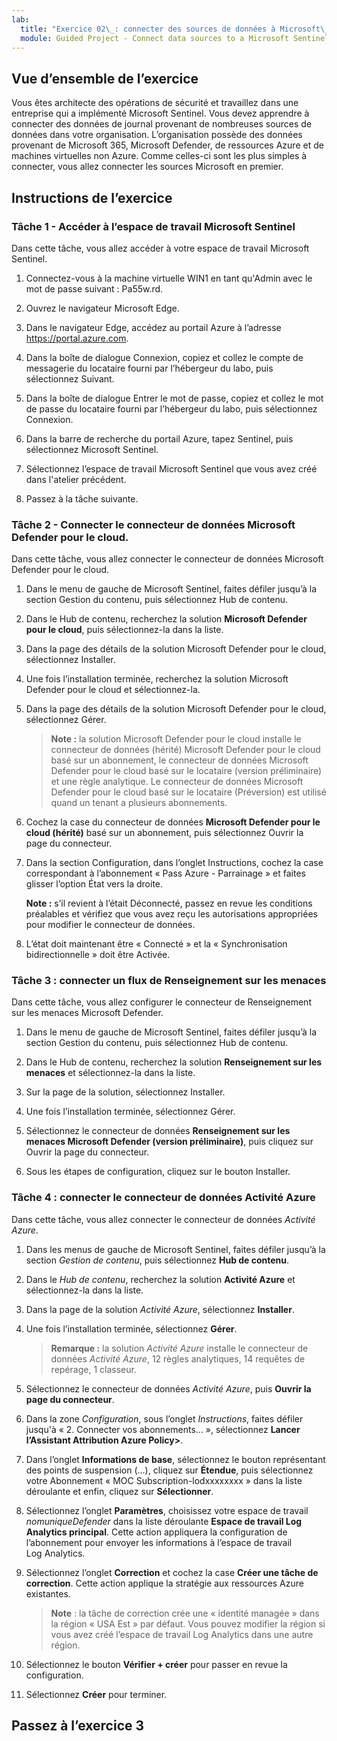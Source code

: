 ```yaml
---
lab:
  title: "Exercice 02\_: connecter des sources de données à Microsoft\_Sentinel"
  module: Guided Project - Connect data sources to a Microsoft Sentinel workspace
---
```


## Vue d’ensemble de l’exercice

Vous êtes architecte des opérations de sécurité et travaillez dans une entreprise qui a implémenté Microsoft Sentinel. Vous devez apprendre à connecter des données de journal provenant de nombreuses sources de données dans votre organisation. L’organisation possède des données provenant de Microsoft 365, Microsoft Defender, de ressources Azure et de machines virtuelles non Azure. Comme celles-ci sont les plus simples à connecter, vous allez connecter les sources Microsoft en premier.

## Instructions de l’exercice

### Tâche 1 - Accéder à l’espace de travail Microsoft Sentinel

Dans cette tâche, vous allez accéder à votre espace de travail Microsoft Sentinel.

1. Connectez-vous à la machine virtuelle WIN1 en tant qu'Admin avec le mot de passe suivant : Pa55w.rd.

1. Ouvrez le navigateur Microsoft Edge.

1. Dans le navigateur Edge, accédez au portail Azure à l’adresse <https://portal.azure.com>.

1. Dans la boîte de dialogue Connexion, copiez et collez le compte de messagerie du locataire fourni par l’hébergeur du labo, puis sélectionnez Suivant.

1. Dans la boîte de dialogue Entrer le mot de passe, copiez et collez le mot de passe du locataire fourni par l’hébergeur du labo, puis sélectionnez Connexion.

1. Dans la barre de recherche du portail Azure, tapez Sentinel, puis sélectionnez Microsoft Sentinel.

1. Sélectionnez l’espace de travail Microsoft Sentinel que vous avez créé dans l'atelier précédent.

1. Passez à la tâche suivante.

### Tâche 2 - Connecter le connecteur de données Microsoft Defender pour le cloud.

Dans cette tâche, vous allez connecter le connecteur de données Microsoft Defender pour le cloud.

1. Dans le menu de gauche de Microsoft Sentinel, faites défiler jusqu’à la section Gestion du contenu, puis sélectionnez Hub de contenu.

1. Dans le Hub de contenu, recherchez la solution **Microsoft Defender pour le cloud**, puis sélectionnez-la dans la liste.

1. Dans la page des détails de la solution Microsoft Defender pour le cloud, sélectionnez Installer.

1. Une fois l’installation terminée, recherchez la solution Microsoft Defender pour le cloud et sélectionnez-la.

1. Dans la page des détails de la solution Microsoft Defender pour le cloud, sélectionnez Gérer.

    >**Note :** la solution Microsoft Defender pour le cloud installe le connecteur de données (hérité) Microsoft Defender pour le cloud basé sur un abonnement, le connecteur de données Microsoft Defender pour le cloud basé sur le locataire (version préliminaire) et une règle analytique. Le connecteur de données Microsoft Defender pour le cloud basé sur le locataire (Préversion) est utilisé quand un tenant a plusieurs abonnements.

1. Cochez la case du connecteur de données **Microsoft Defender pour le cloud (hérité)** basé sur un abonnement, puis sélectionnez Ouvrir la page du connecteur.

1. Dans la section Configuration, dans l’onglet Instructions, cochez la case correspondant à l’abonnement « Pass Azure - Parrainage » et faites glisser l’option État vers la droite.

     **Note :** s’il revient à l’était Déconnecté, passez en revue les conditions préalables et vérifiez que vous avez reçu les autorisations appropriées pour modifier le connecteur de données.

1. L’état doit maintenant être « Connecté » et la « Synchronisation bidirectionnelle » doit être Activée.

### Tâche 3 : connecter un flux de Renseignement sur les menaces

Dans cette tâche, vous allez configurer le connecteur de Renseignement sur les menaces Microsoft Defender.

1. Dans le menu de gauche de Microsoft Sentinel, faites défiler jusqu’à la section Gestion du contenu, puis sélectionnez Hub de contenu.

1. Dans le Hub de contenu, recherchez la solution **Renseignement sur les menaces** et sélectionnez-la dans la liste.

1. Sur la page de la solution, sélectionnez Installer.

1. Une fois l’installation terminée, sélectionnez Gérer.

1. Sélectionnez le connecteur de données **Renseignement sur les menaces Microsoft Defender (version préliminaire)**, puis cliquez sur Ouvrir la page du connecteur.

1. Sous les étapes de configuration, cliquez sur le bouton Installer.

### Tâche 4 : connecter le connecteur de données Activité Azure

Dans cette tâche, vous allez connecter le connecteur de données *Activité Azure*.

1. Dans les menus de gauche de Microsoft Sentinel, faites défiler jusqu’à la section *Gestion de contenu*, puis sélectionnez **Hub de contenu**.

1. Dans le *Hub de contenu*, recherchez la solution **Activité Azure** et sélectionnez-la dans la liste.

1. Dans la page de la solution *Activité Azure*, sélectionnez **Installer**.

1. Une fois l’installation terminée, sélectionnez **Gérer**.

    >**Remarque :** la solution *Activité Azure* installe le connecteur de données *Activité Azure*, 12 règles analytiques, 14 requêtes de repérage, 1 classeur.

1. Sélectionnez le connecteur de données *Activité Azure*, puis **Ouvrir la page du connecteur**.

1. Dans la zone  *Configuration*, sous l’onglet *Instructions*, faites défiler jusqu'à « 2. Connecter vos abonnements… », sélectionnez **Lancer l’Assistant Attribution Azure Policy>**.

1. Dans l’onglet **Informations de base**, sélectionnez le bouton représentant des points de suspension (…), cliquez sur **Étendue**, puis sélectionnez votre Abonnement « MOC Subscription-lodxxxxxxxx » dans la liste déroulante et enfin, cliquez sur **Sélectionner**.

1. Sélectionnez l’onglet **Paramètres**, choisissez votre espace de travail *nomuniqueDefender* dans la liste déroulante **Espace de travail Log Analytics principal**. Cette action appliquera la configuration de l’abonnement pour envoyer les informations à l’espace de travail Log Analytics.

1. Sélectionnez l’onglet **Correction** et cochez la case **Créer une tâche de correction**. Cette action applique la stratégie aux ressources Azure existantes.

    >**Note** : la tâche de correction crée une « identité managée » dans la région « USA Est » par défaut. Vous pouvez modifier la région si vous avez créé l’espace de travail Log Analytics dans une autre région.

1. Sélectionnez le bouton **Vérifier + créer** pour passer en revue la configuration.

1. Sélectionnez **Créer** pour terminer.

## Passez à l’exercice 3

